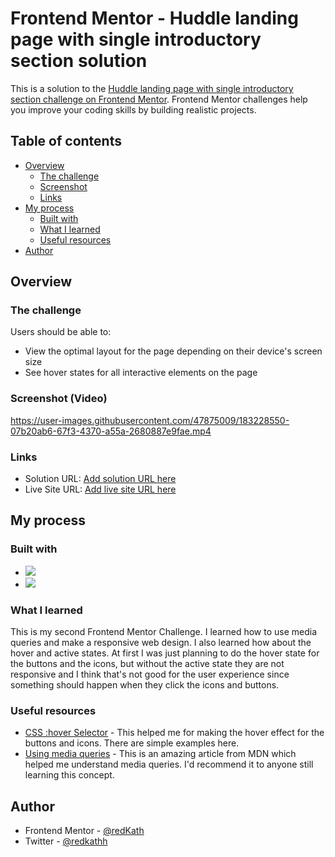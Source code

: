 # Frontend Mentor - Huddle landing page with single introductory section solution

This is a solution to the [Huddle landing page with single introductory section challenge on Frontend Mentor](https://www.frontendmentor.io/challenges/huddle-landing-page-with-a-single-introductory-section-B_2Wvxgi0). Frontend Mentor challenges help you improve your coding skills by building realistic projects. 

## Table of contents

- [Overview](#overview)
  - [The challenge](#the-challenge)
  - [Screenshot](#screenshot)
  - [Links](#links)
- [My process](#my-process)
  - [Built with](#built-with)
  - [What I learned](#what-i-learned)
  - [Useful resources](#useful-resources)
- [Author](#author)

## Overview

### The challenge

Users should be able to:

- View the optimal layout for the page depending on their device's screen size
- See hover states for all interactive elements on the page

### Screenshot (Video)

https://user-images.githubusercontent.com/47875009/183228550-07b20ab6-67f3-4370-a55a-2680887e9fae.mp4

### Links

- Solution URL: [Add solution URL here](https://your-solution-url.com)
- Live Site URL: [Add live site URL here](https://your-live-site-url.com)

## My process

### Built with

- ![](https://img.shields.io/badge/Code-HTML5-informational?style=flat&logo=HTML5&logoColor=white&color=orange)
- ![](https://img.shields.io/badge/Code-CSS-informational?style=flat&logo=CSS3&logoColor=white&color=blue)

### What I learned

This is my second Frontend Mentor Challenge. I learned how to use media queries and make a responsive web design. I also learned how about the hover and active states. At first I was just planning to do the hover state for the buttons and the icons, but without the active state they are not responsive and I think that's not good for the user experience since something should happen when they click the icons and buttons. 

### Useful resources

- [CSS :hover Selector](https://www.w3schools.com/cssref/sel_hover.asp) - This helped me for making the hover effect for the buttons and icons. There are simple examples here.
- [Using media queries](https://developer.mozilla.org/en-US/docs/Web/CSS/Media_Queries/Using_media_queries) - This is an amazing article from MDN which helped me  understand media queries. I'd recommend it to anyone still learning this concept.
## Author

- Frontend Mentor - [@redKath](https://www.frontendmentor.io/profile/redKath)
- Twitter - [@redkathh](https://www.twitter.com/redkathh)

